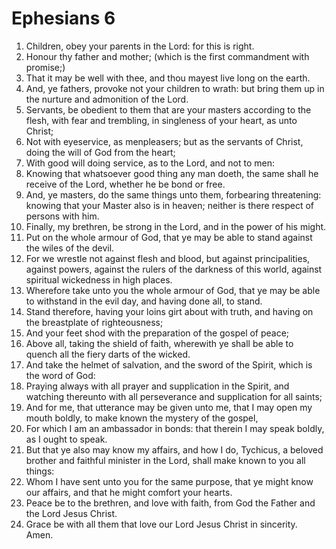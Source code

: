 ﻿# Ephesians 6
1. Children, obey your parents in the Lord: for this is right. 
2. Honour thy father and mother; (which is the first commandment with promise;) 
3. That it may be well with thee, and thou mayest live long on the earth. 
4. And, ye fathers, provoke not your children to wrath: but bring them up in the nurture and admonition of the Lord. 
5. Servants, be obedient to them that are your masters according to the flesh, with fear and trembling, in singleness of your heart, as unto Christ; 
6. Not with eyeservice, as menpleasers; but as the servants of Christ, doing the will of God from the heart; 
7. With good will doing service, as to the Lord, and not to men: 
8. Knowing that whatsoever good thing any man doeth, the same shall he receive of the Lord, whether he be bond or free. 
9. And, ye masters, do the same things unto them, forbearing threatening: knowing that your Master also is in heaven; neither is there respect of persons with him. 
10. Finally, my brethren, be strong in the Lord, and in the power of his might. 
11. Put on the whole armour of God, that ye may be able to stand against the wiles of the devil. 
12. For we wrestle not against flesh and blood, but against principalities, against powers, against the rulers of the darkness of this world, against spiritual wickedness in high places. 
13. Wherefore take unto you the whole armour of God, that ye may be able to withstand in the evil day, and having done all, to stand. 
14. Stand therefore, having your loins girt about with truth, and having on the breastplate of righteousness; 
15. And your feet shod with the preparation of the gospel of peace; 
16. Above all, taking the shield of faith, wherewith ye shall be able to quench all the fiery darts of the wicked. 
17. And take the helmet of salvation, and the sword of the Spirit, which is the word of God: 
18. Praying always with all prayer and supplication in the Spirit, and watching thereunto with all perseverance and supplication for all saints; 
19. And for me, that utterance may be given unto me, that I may open my mouth boldly, to make known the mystery of the gospel, 
20. For which I am an ambassador in bonds: that therein I may speak boldly, as I ought to speak. 
21. But that ye also may know my affairs, and how I do, Tychicus, a beloved brother and faithful minister in the Lord, shall make known to you all things: 
22. Whom I have sent unto you for the same purpose, that ye might know our affairs, and that he might comfort your hearts. 
23. Peace be to the brethren, and love with faith, from God the Father and the Lord Jesus Christ. 
24. Grace be with all them that love our Lord Jesus Christ in sincerity. Amen. 
